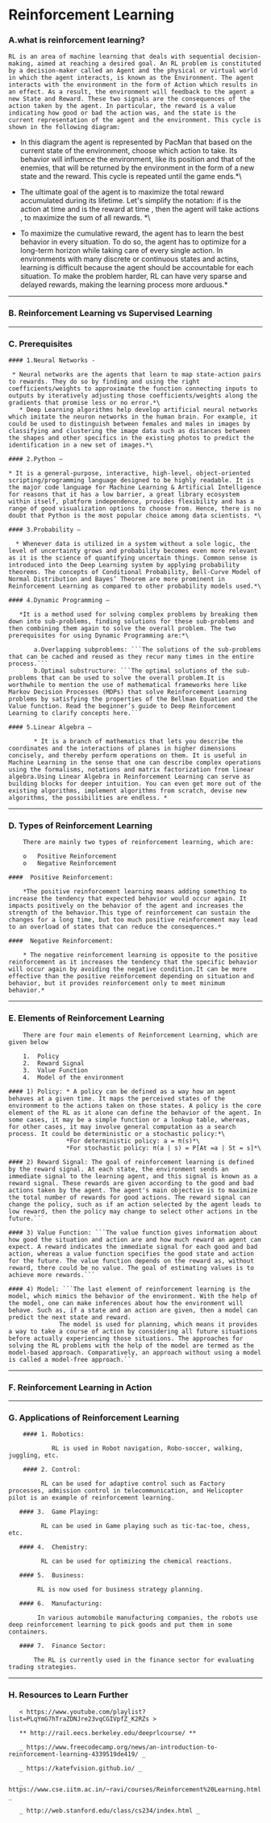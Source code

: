  # Reinforcement Learning
 
### A.what is reinforcement learning?

    RL is an area of machine learning that deals with sequential decision-making, aimed at reaching a desired goal. An RL problem is constituted by a decision-maker called an Agent and the physical or virtual world in which the agent interacts, is known as the Environment. The agent interacts with the environment in the form of Action which results in an effect. As a result, the environment will feedback to the agent a new State and Reward. These two signals are the consequences of the action taken by the agent. In particular, the reward is a value indicating how good or bad the action was, and the state is the current representation of the agent and the environment. This cycle is shown in the following diagram:


   
   * In this diagram the agent is represented by PacMan that based on the current state of the environment, choose which action to take. Its behavior will influence the environment, like its position and that of the enemies, that will be returned by the environment in the form of a new state and the reward. This cycle is repeated until the game ends.*\
   
   * The ultimate goal of the agent is to maximize the total reward accumulated during its lifetime. Let's simplify the notation: if    is the action at time   and   is the reward at time  , then the agent will take actions  , to maximize the sum of all rewards. *\
   
   * To maximize the cumulative reward, the agent has to learn the best behavior in every situation. To do so, the agent has to optimize for a long-term horizon while taking care of every single action. In environments with many discrete or continuous states and actins, learning is difficult because the agent should be accountable for each situation. To make the problem harder, RL can have very sparse and delayed rewards, making the learning process more arduous.*

___

### B. Reinforcement Learning vs Supervised Learning



___
### C. Prerequisites


    #### 1.Neural Networks -

     * Neural networks are the agents that learn to map state-action pairs to rewards. They do so by finding and using the right coefficients/weights to approximate the function connecting inputs to outputs by iteratively adjusting those coefficients/weights along the gradients that promise less or no error.*\
       * Deep Learning algorithms help develop artificial neural networks which imitate the neuron networks in the human brain. For example, it could be used to distinguish between females and males in images by classifying and clustering the image data such as distances between the shapes and other specifics in the existing photos to predict the identification in a new set of images.*\

    #### 2.Python –
 
    * It is a general-purpose, interactive, high-level, object-oriented scripting/programming language designed to be highly readable. It is the major code language for Machine Learning & Artificial Intelligence for reasons that it has a low barrier, a great library ecosystem within itself, platform independence, provides flexibility and has a range of good visualization options to choose from. Hence, there is no doubt that Python is the most popular choice among data scientists. *\

    #### 3.Probability –
    
      * Whenever data is utilized in a system without a sole logic, the level of uncertainty grows and probability becomes even more relevant as it is the science of quantifying uncertain things. Common sense is introduced into the Deep Learning system by applying probability theorems. The concepts of Conditional Probability, Bell-Curve Model of Normal Distribution and Bayes’ Theorem are more prominent in Reinforcement Learning as compared to other probability models used.*\
    
    #### 4.Dynamic Programming – 
    
       *It is a method used for solving complex problems by breaking them down into sub-problems, finding solutions for these sub-problems and then combining them again to solve the overall problem. The two prerequisites for using Dynamic Programming are:*\
    
           a.Overlapping subproblems: ```The solutions of the sub-problems that can be cached and reused as they recur many times in the entire process.```
           b.Optimal substructure: ```The optimal solutions of the sub-problems that can be used to solve the overall problem.It is worthwhile to mention the use of mathematical frameworks here like Markov Decision Processes (MDPs) that solve Reinforcement Learning problems by satisfying the properties of the Bellman Equation and the Value function. Read the beginner’s guide to Deep Reinforcement Learning to clarify concepts here.```
       
    #### 5.Linear Algebra – 
    
           * It is a branch of mathematics that lets you describe the coordinates and the interactions of planes in higher dimensions concisely, and thereby perform operations on them. It is useful in Machine Learning in the sense that one can describe complex operations using the formalisms, notations and matrix factorization from linear algebra.Using Linear Algebra in Reinforcement Learning can serve as building blocks for deeper intuition. You can even get more out of the existing algorithms, implement algorithms from scratch, devise new algorithms, the possibilities are endless. *

___

### D. Types of Reinforcement Learning

        There are mainly two types of reinforcement learning, which are:
        
        o	Positive Reinforcement
        o	Negative Reinforcement
        
    ####  Positive Reinforcement:
        
        *The positive reinforcement learning means adding something to increase the tendency that expected behavior would occur again. It impacts positively on the behavior of the agent and increases the strength of the behavior.This type of reinforcement can sustain the changes for a long time, but too much positive reinforcement may lead to an overload of states that can reduce the consequences.*
        
    ####  Negative Reinforcement:
        
        * The negative reinforcement learning is opposite to the positive reinforcement as it increases the tendency that the specific behavior will occur again by avoiding the negative condition.It can be more effective than the positive reinforcement depending on situation and behavior, but it provides reinforcement only to meet minimum behavior.*
        
 ___       

### E. Elements of Reinforcement Learning

        There are four main elements of Reinforcement Learning, which are given below
        
        1.	Policy
        2.	Reward Signal
        3.	Value Function
        4.	Model of the environment
        
    #### 1) Policy: * A policy can be defined as a way how an agent behaves at a given time. It maps the perceived states of the environment to the actions taken on those states. A policy is the core element of the RL as it alone can define the behavior of the agent. In some cases, it may be a simple function or a lookup table, whereas, for other cases, it may involve general computation as a search process. It could be deterministic or a stochastic policy:*\
                    *For deterministic policy: a = π(s)*\
                    *For stochastic policy: π(a | s) = P[At =a | St = s]*\
                    
    #### 2) Reward Signal: The goal of reinforcement learning is defined by the reward signal. At each state, the environment sends an immediate signal to the learning agent, and this signal is known as a reward signal. These rewards are given according to the good and bad actions taken by the agent. The agent's main objective is to maximize the total number of rewards for good actions. The reward signal can change the policy, such as if an action selected by the agent leads to low reward, then the policy may change to select other actions in the future.```
    
    #### 3) Value Function: ```The value function gives information about how good the situation and action are and how much reward an agent can expect. A reward indicates the immediate signal for each good and bad action, whereas a value function specifies the good state and action for the future. The value function depends on the reward as, without reward, there could be no value. The goal of estimating values is to achieve more rewards.```
    
    #### 4) Model: ```The last element of reinforcement learning is the model, which mimics the behavior of the environment. With the help of the model, one can make inferences about how the environment will behave. Such as, if a state and an action are given, then a model can predict the next state and reward.
                  The model is used for planning, which means it provides a way to take a course of action by considering all future situations before actually experiencing those situations. The approaches for solving the RL problems with the help of the model are termed as the model-based approach. Comparatively, an approach without using a model is called a model-free approach.```


___
### F. Reinforcement Learning in Action



___

### G. Applications of Reinforcement Learning

        #### 1.	Robotics:
        
                RL is used in Robot navigation, Robo-soccer, walking, juggling, etc.
                
        #### 2.	Control:
        
             RL can be used for adaptive control such as Factory processes, admission control in telecommunication, and Helicopter pilot is an example of reinforcement learning.
       
       #### 3.	Game Playing:
        
             RL can be used in Game playing such as tic-tac-toe, chess, etc.
        
       #### 4.	Chemistry:
             
             RL can be used for optimizing the chemical reactions.
       
       #### 5.	Business:
            
            RL is now used for business strategy planning.
       
       #### 6.	Manufacturing:
            
            In various automobile manufacturing companies, the robots use deep reinforcement learning to pick goods and put them in some containers.
       
       #### 7.	Finance Sector:
           
           The RL is currently used in the finance sector for evaluating trading strategies.

___

### H. Resources to Learn Further

       < https://www.youtube.com/playlist?list=PLqYmG7hTraZDNJre23vqCGIVpfZ_K2RZs >
        
       ** http://rail.eecs.berkeley.edu/deeprlcourse/ **
        
       _ https://www.freecodecamp.org/news/an-introduction-to-reinforcement-learning-4339519de419/ _
        
       _ https://katefvision.github.io/ _
        
       _ https://www.cse.iitm.ac.in/~ravi/courses/Reinforcement%20Learning.html _
        
       _ http://web.stanford.edu/class/cs234/index.html _
